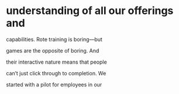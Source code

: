 # understanding of all our offerings and

capabilities. Rote training is boring—but

games are the opposite of boring. And

their interactive nature means that people

can’t just click through to completion. We

started with a pilot for employees in our